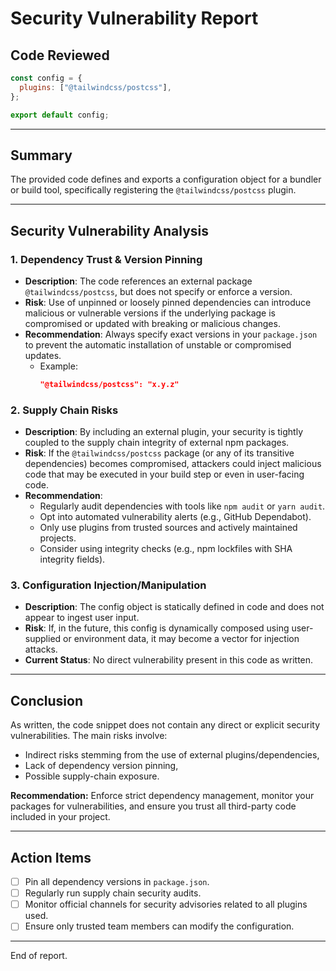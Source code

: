 # Security Vulnerability Report

## Code Reviewed

```js
const config = {
  plugins: ["@tailwindcss/postcss"],
};

export default config;
```

---

## Summary

The provided code defines and exports a configuration object for a bundler or build tool, specifically registering the `@tailwindcss/postcss` plugin.

---

## Security Vulnerability Analysis

### 1. Dependency Trust & Version Pinning

- **Description**: The code references an external package `@tailwindcss/postcss`, but does not specify or enforce a version.
- **Risk**: Use of unpinned or loosely pinned dependencies can introduce malicious or vulnerable versions if the underlying package is compromised or updated with breaking or malicious changes.
- **Recommendation**: Always specify exact versions in your `package.json` to prevent the automatic installation of unstable or compromised updates.
    - Example:
       ```json
       "@tailwindcss/postcss": "x.y.z"
       ```

### 2. Supply Chain Risks

- **Description**: By including an external plugin, your security is tightly coupled to the supply chain integrity of external npm packages.
- **Risk**: If the `@tailwindcss/postcss` package (or any of its transitive dependencies) becomes compromised, attackers could inject malicious code that may be executed in your build step or even in user-facing code.
- **Recommendation**:
    - Regularly audit dependencies with tools like `npm audit` or `yarn audit`.
    - Opt into automated vulnerability alerts (e.g., GitHub Dependabot).
    - Only use plugins from trusted sources and actively maintained projects.
    - Consider using integrity checks (e.g., npm lockfiles with SHA integrity fields).

### 3. Configuration Injection/Manipulation

- **Description**: The config object is statically defined in code and does not appear to ingest user input.
- **Risk**: If, in the future, this config is dynamically composed using user-supplied or environment data, it may become a vector for injection attacks.
- **Current Status**: No direct vulnerability present in this code as written.

---

## Conclusion

As written, the code snippet does not contain any direct or explicit security vulnerabilities. The main risks involve:

- Indirect risks stemming from the use of external plugins/dependencies,
- Lack of dependency version pinning,
- Possible supply-chain exposure.

**Recommendation:** Enforce strict dependency management, monitor your packages for vulnerabilities, and ensure you trust all third-party code included in your project.

---

## Action Items

- [ ] Pin all dependency versions in `package.json`.
- [ ] Regularly run supply chain security audits.
- [ ] Monitor official channels for security advisories related to all plugins used.
- [ ] Ensure only trusted team members can modify the configuration.

---

End of report.